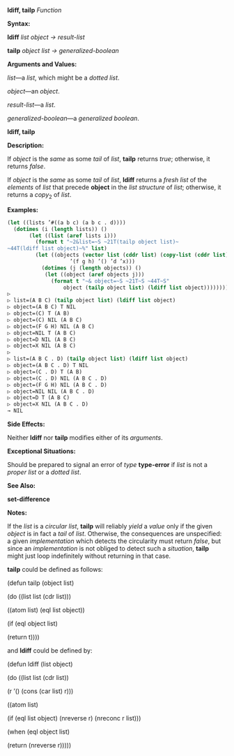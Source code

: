 **ldiff, tailp** *Function* 



**Syntax:** 



**ldiff** *list object → result-list* 



**tailp** *object list → generalized-boolean* 



**Arguments and Values:** 



*list*—a *list*, which might be a *dotted list*. 



*object*—an *object*. 



*result-list*—a *list*. 



*generalized-boolean*—a *generalized boolean*. 







 



 



**ldiff, tailp** 



**Description:** 



If *object* is the *same* as some *tail* of *list*, **tailp** returns *true*; otherwise, it returns *false*. 



If *object* is the *same* as some *tail* of *list*, **ldiff** returns a *fresh list* of the *elements* of *list* that precede **object** in the *list structure* of *list*; otherwise, it returns a *copy*<sub>2</sub> of *list*. 



**Examples:**
```lisp
(let ((lists ’#((a b c) (a b c . d)))) 
  (dotimes (i (length lists)) () 
	   (let ((list (aref lists i))) 
	     (format t "~2&list=~S ~21T(tailp object list)~ 
~44T(ldiff list object)~%" list) 
	     (let ((objects (vector list (cddr list) (copy-list (cddr list)) 
				    ’(f g h) ’() ’d ’x))) 
	       (dotimes (j (length objects)) () 
			(let ((object (aref objects j))) 
			  (format t "~& object=~S ~21T~S ~44T~S" 
				  object (tailp object list) (ldiff list object)))))))) 
▷ 
▷ list=(A B C) (tailp object list) (ldiff list object) 
▷ object=(A B C) T NIL 
▷ object=(C) T (A B) 
▷ object=(C) NIL (A B C) 
▷ object=(F G H) NIL (A B C) 
▷ object=NIL T (A B C) 
▷ object=D NIL (A B C) 
▷ object=X NIL (A B C) 
▷ 
▷ list=(A B C . D) (tailp object list) (ldiff list object) 
▷ object=(A B C . D) T NIL 
▷ object=(C . D) T (A B) 
▷ object=(C . D) NIL (A B C . D) 
▷ object=(F G H) NIL (A B C . D) 
▷ object=NIL NIL (A B C . D) 
▷ object=D T (A B C) 
▷ object=X NIL (A B C . D) 
→ NIL 
```
**Side Effects:** 



Neither **ldiff** nor **tailp** modifies either of its *arguments*. 



**Exceptional Situations:** 



Should be prepared to signal an error of *type* **type-error** if *list* is not a *proper list* or a *dotted list*. 



 



 



**See Also:** 



**set-difference** 



**Notes:** 



If the *list* is a *circular list*, **tailp** will reliably *yield* a *value* only if the given *object* is in fact a *tail* of *list*. Otherwise, the consequences are unspecified: a given *implementation* which detects the circularity must return *false*, but since an *implementation* is not obliged to detect such a *situation*, **tailp** might just loop indefinitely without returning in that case. 



**tailp** could be defined as follows: 



(defun tailp (object list) 



(do ((list list (cdr list))) 



((atom list) (eql list object)) 



(if (eql object list) 



(return t)))) 



and **ldiff** could be defined by: 



(defun ldiff (list object) 



(do ((list list (cdr list)) 



(r ’() (cons (car list) r))) 



((atom list) 



(if (eql list object) (nreverse r) (nreconc r list))) 



(when (eql object list) 



(return (nreverse r))))) 



